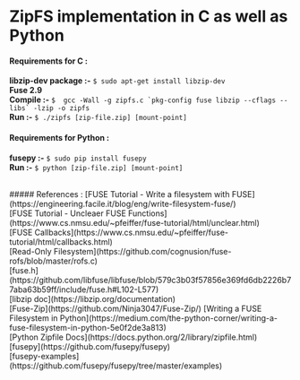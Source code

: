 # ZipFS implementation in C as well as Python

#### Requirements for C :
**libzip-dev package :-** ``` $ sudo apt-get install libzip-dev ``` <br/>
**Fuse 2.9** <br/>
**Compile :-** ``` $  gcc -Wall -g zipfs.c `pkg-config fuse libzip --cflags --libs` -lzip -o zipfs ``` <br/>
**Run :-** ``` $ ./zipfs [zip-file.zip] [mount-point] ``` <br/>



#### Requirements for Python :
**fusepy :-** ```$ sudo pip install fusepy``` <br/>
**Run :-** ```$ python [zip-file.zip] [mount-point]``` <br/>

<br/>
##### References :
[FUSE Tutorial - Write a filesystem with FUSE](https://engineering.facile.it/blog/eng/write-filesystem-fuse/) <br/>
[FUSE Tutorial - Uncleaer FUSE Functions](https://www.cs.nmsu.edu/~pfeiffer/fuse-tutorial/html/unclear.html)<br/>
[FUSE Callbacks](https://www.cs.nmsu.edu/~pfeiffer/fuse-tutorial/html/callbacks.html)<br/>
[Read-Only Filesystem](https://github.com/cognusion/fuse-rofs/blob/master/rofs.c)<br/>
[fuse.h](https://github.com/libfuse/libfuse/blob/579c3b03f57856e369fd6db2226b77aba63b59ff/include/fuse.h#L102-L577) <br/>
[libzip doc](https://libzip.org/documentation) <br/>
[Fuse-Zip](https://github.com/Ninja3047/Fuse-Zip/)
[Writing a FUSE Filesystem in Python](https://medium.com/the-python-corner/writing-a-fuse-filesystem-in-python-5e0f2de3a813)<br/>
[Python Zipfile Docs](https://docs.python.org/2/library/zipfile.html) <br/>
[fusepy](https://github.com/fusepy/fusepy) <br/>
[fusepy-examples](https://github.com/fusepy/fusepy/tree/master/examples)
